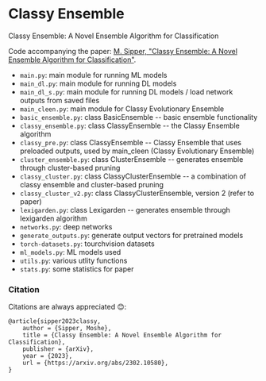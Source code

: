 # Classy Ensemble
Classy Ensemble: A Novel Ensemble Algorithm for Classification

Code accompanying the paper: [M. Sipper, "Classy Ensemble: A Novel Ensemble Algorithm for Classification"](https://arxiv.org/abs/2302.10580).

* `main.py`: main module for running ML models
* `main_dl.py`: main module for running DL models
* `main_dl_s.py`: main module for running DL models / load network outputs from saved files
* `main_cleen.py`: main module for Classy Evolutionary Ensemble
* `basic_ensemble.py`: class BasicEnsemble -- basic ensemble functionality
* `classy_ensemble.py`: class ClassyEnsemble -- the Classy Ensemble algorithm
* `classy_pre.py`: class ClassyEnsemble -- Classy Ensemble that uses preloaded outputs, used by main_cleen (Classy Evolutionary Ensemble)
* `cluster_ensemble.py`: class ClusterEnsemble -- generates ensemble through cluster-based pruning
* `classy_cluster.py`: class ClassyClusterEnsemble -- a combination of classy ensemble and cluster-based pruning
* `classy_cluster_v2.py`: class ClassyClusterEnsemble, version 2 (refer to paper)
* `lexigarden.py`: class Lexigarden -- generates ensemble through lexigarden algorithm
* `networks.py`: deep networks
* `generate_outputs.py`: generate output vectors for pretrained models
* `torch-datasets.py`: tourchvision datasets
* `ml_models.py`: ML models used 
* `utils.py`: various utlity functions
* `stats.py`: some statistics for paper


### Citation

Citations are always appreciated 😊:
```
@article{sipper2023classy,
    author = {Sipper, Moshe},
    title = {Classy Ensemble: A Novel Ensemble Algorithm for Classification},
    publisher = {arXiv},
    year = {2023},
    url = {https://arxiv.org/abs/2302.10580},
}
```
